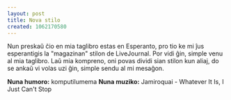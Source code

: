```yaml
---
layout: post
title: Nova stilo
created: 1062170580
---
```

Nun preskaŭ ĉio en mia taglibro estas en Esperanto, pro tio ke mi ĵus esperantigis la "magazinan" stilon de LiveJournal.  Por vidi ĝin, simple venu al mia taglibro.  Laŭ mia kompreno, oni povas dividi sian stilon kun aliaj, do se ankaŭ vi volas uzi ĝin, simple sendu al mi mesaĝon.

<b>Nuna humoro:</b> komputilumema
<b>Nuna muziko:</b> Jamiroquai - Whatever It Is, I Just Can't Stop

